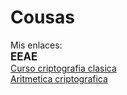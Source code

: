 # Cousas
Mis enlaces:
<br>
<b><big>EEAE</big></b>
<br>
  <a href="http://www.criptored.upm.es/crypt4you/temas/criptografiaclasica/leccion1.html">Curso criptografia clasica</a>
  <br>
  <a href="http://www.dma.fi.upm.es/recursos/aplicaciones/matematica_discreta/web/aritmetica_modular/criptografia.html">Aritmetica criptografica</a>
